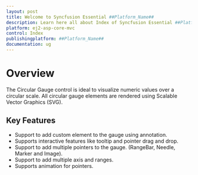 ```yaml
---
layout: post
title: Welcome to Syncfusion Essential ##Platform_Name##
description: Learn here all about Index of Syncfusion Essential ##Platform_Name## widgets based on HTML5 and jQuery.
platform: ej2-asp-core-mvc
control: Index
publishingplatform: ##Platform_Name##
documentation: ug
---
```



# Overview

The Circular Gauge control is ideal to visualize numeric values over a circular scale. All circular gauge elements are rendered using Scalable Vector Graphics (SVG).

## Key Features

* Support to add custom element to the gauge using annotation.
* Supports interactive features like tooltip and  pointer drag and drop.
* Support to add multiple pointers to the gauge. (RangeBar, Needle, Marker and Image).
* Support to add multiple axis and ranges.
* Supports animation for pointers.